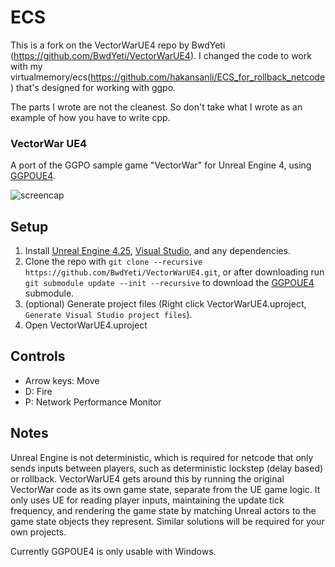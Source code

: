 
# ECS
This is a fork on the VectorWarUE4 repo by BwdYeti (https://github.com/BwdYeti/VectorWarUE4).
I changed the code to work with my virtualmemory/ecs(https://github.com/hakansanli/ECS_for_rollback_netcode) that's designed for working with ggpo.

The parts I wrote are not the cleanest. So don't take what I wrote as an example of how you have to write cpp.

### VectorWar UE4

A port of the GGPO sample game "VectorWar" for Unreal Engine 4, using [GGPOUE4](https://github.com/BwdYeti/GGPOUE4).

![screencap](vwscreen.png)

## Setup

1. Install [Unreal Engine 4.25](https://docs.unrealengine.com/en-US/GettingStarted/Installation/index.html), [Visual Studio](https://docs.unrealengine.com/en-US/Programming/Development/VisualStudioSetup/index.html), and any dependencies.
2. Clone the repo with ```git clone --recursive https://github.com/BwdYeti/VectorWarUE4.git```, or after downloading run ```git submodule update --init --recursive``` to download the [GGPOUE4](https://github.com/BwdYeti/GGPOUE4) submodule.
3. (optional) Generate project files (Right click VectorWarUE4.uproject, ```Generate Visual Studio project files```).
4. Open VectorWarUE4.uproject

## Controls

* Arrow keys: Move
* D: Fire
* P: Network Performance Monitor

## Notes

Unreal Engine is not deterministic, which is required for netcode that only sends inputs between players, such as deterministic lockstep (delay based) or rollback. VectorWarUE4 gets around this by running the original VectorWar code as its own game state, separate from the UE game logic. It only uses UE for reading player inputs, maintaining the update tick frequency, and rendering the game state by matching Unreal actors to the game state objects they represent. Similar solutions will be required for your own projects.

Currently GGPOUE4 is only usable with Windows.

